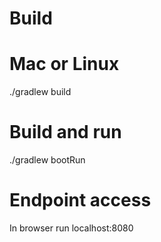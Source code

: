 # Build

# Mac or Linux
./gradlew build

# Build and run
./gradlew bootRun

# Endpoint access
In browser run localhost:8080 
